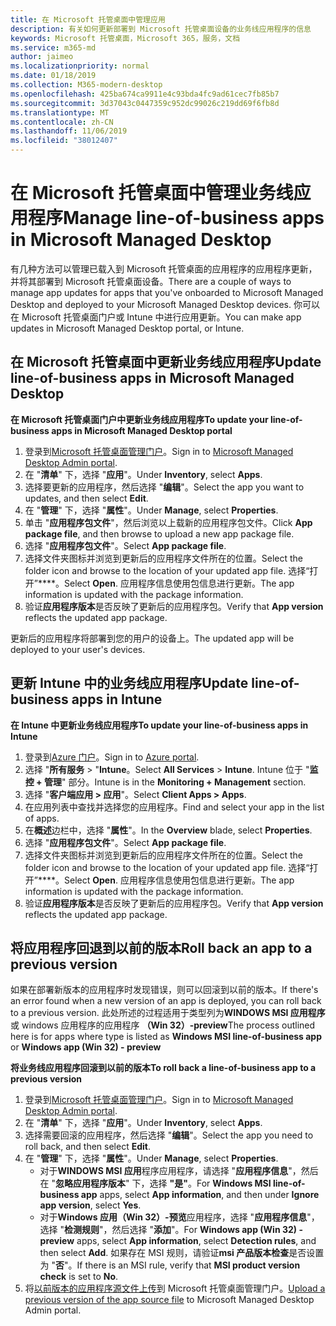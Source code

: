 ```yaml
---
title: 在 Microsoft 托管桌面中管理应用
description: 有关如何更新部署到 Microsoft 托管桌面设备的业务线应用程序的信息
keywords: Microsoft 托管桌面，Microsoft 365，服务，文档
ms.service: m365-md
author: jaimeo
ms.localizationpriority: normal
ms.date: 01/18/2019
ms.collection: M365-modern-desktop
ms.openlocfilehash: 425ba674ca9911e4c93bda4fc9ad61cec7fb85b7
ms.sourcegitcommit: 3d37043c0447359c952dc99026c219dd69f6fb8d
ms.translationtype: MT
ms.contentlocale: zh-CN
ms.lasthandoff: 11/06/2019
ms.locfileid: "38012407"
---
```

# <a name="manage-line-of-business-apps-in-microsoft-managed-desktop"></a><span data-ttu-id="3b053-104">在 Microsoft 托管桌面中管理业务线应用程序</span><span class="sxs-lookup"><span data-stu-id="3b053-104">Manage line-of-business apps in Microsoft Managed Desktop</span></span>

<!--Application management -->

<span data-ttu-id="3b053-105">有几种方法可以管理已载入到 Microsoft 托管桌面的应用程序的应用程序更新，并将其部署到 Microsoft 托管桌面设备。</span><span class="sxs-lookup"><span data-stu-id="3b053-105">There are a couple of ways to manage app updates for apps that you've onboarded to Microsoft Managed Desktop and deployed to your Microsoft Managed Desktop devices.</span></span> <span data-ttu-id="3b053-106">你可以在 Microsoft 托管桌面门户或 Intune 中进行应用更新。</span><span class="sxs-lookup"><span data-stu-id="3b053-106">You can make app updates in Microsoft Managed Desktop portal, or Intune.</span></span> 

<span id="update-app-mmd" />

## <a name="update-line-of-business-apps-in-microsoft-managed-desktop"></a><span data-ttu-id="3b053-107">在 Microsoft 托管桌面中更新业务线应用程序</span><span class="sxs-lookup"><span data-stu-id="3b053-107">Update line-of-business apps in Microsoft Managed Desktop</span></span>

<span data-ttu-id="3b053-108">**在 Microsoft 托管桌面门户中更新业务线应用程序**</span><span class="sxs-lookup"><span data-stu-id="3b053-108">**To update your line-of-business apps in Microsoft Managed Desktop portal**</span></span>
1. <span data-ttu-id="3b053-109">登录到[Microsoft 托管桌面管理门户](https://aka.ms/mmdportal)。</span><span class="sxs-lookup"><span data-stu-id="3b053-109">Sign in to [Microsoft Managed Desktop Admin portal](https://aka.ms/mmdportal).</span></span>
2. <span data-ttu-id="3b053-110">在 "**清单**" 下，选择 "**应用**"。</span><span class="sxs-lookup"><span data-stu-id="3b053-110">Under **Inventory**, select **Apps**.</span></span>  
3. <span data-ttu-id="3b053-111">选择要更新的应用程序，然后选择 "**编辑**"。</span><span class="sxs-lookup"><span data-stu-id="3b053-111">Select the app you want to updates, and then select **Edit**.</span></span>
4. <span data-ttu-id="3b053-112">在 "**管理**" 下，选择 "**属性**"。</span><span class="sxs-lookup"><span data-stu-id="3b053-112">Under **Manage**, select **Properties**.</span></span> 
5. <span data-ttu-id="3b053-113">单击 "**应用程序包文件**"，然后浏览以上载新的应用程序包文件。</span><span class="sxs-lookup"><span data-stu-id="3b053-113">Click **App package file**, and then browse to upload a new app package file.</span></span>
6. <span data-ttu-id="3b053-114">选择 "**应用程序包文件**"。</span><span class="sxs-lookup"><span data-stu-id="3b053-114">Select **App package file**.</span></span>
7. <span data-ttu-id="3b053-115">选择文件夹图标并浏览到更新后的应用程序文件所在的位置。</span><span class="sxs-lookup"><span data-stu-id="3b053-115">Select the folder icon and browse to the location of your updated app file.</span></span> <span data-ttu-id="3b053-116">选择“打开”\*\*\*\*。</span><span class="sxs-lookup"><span data-stu-id="3b053-116">Select **Open**.</span></span> <span data-ttu-id="3b053-117">应用程序信息使用包信息进行更新。</span><span class="sxs-lookup"><span data-stu-id="3b053-117">The app information is updated with the package information.</span></span>
8. <span data-ttu-id="3b053-118">验证**应用程序版本**是否反映了更新后的应用程序包。</span><span class="sxs-lookup"><span data-stu-id="3b053-118">Verify that **App version** reflects the updated app package.</span></span> 

<span data-ttu-id="3b053-119">更新后的应用程序将部署到您的用户的设备上。</span><span class="sxs-lookup"><span data-stu-id="3b053-119">The updated app will be deployed to your user's devices.</span></span>

<span id="update-app-intune" />

## <a name="update-line-of-business-apps-in-intune"></a><span data-ttu-id="3b053-120">更新 Intune 中的业务线应用程序</span><span class="sxs-lookup"><span data-stu-id="3b053-120">Update line-of-business apps in Intune</span></span>

<span data-ttu-id="3b053-121">**在 Intune 中更新业务线应用程序**</span><span class="sxs-lookup"><span data-stu-id="3b053-121">**To update your line-of-business apps in Intune**</span></span>
1. <span data-ttu-id="3b053-122">登录到[Azure 门户](https://azure.portal.com)。</span><span class="sxs-lookup"><span data-stu-id="3b053-122">Sign in to [Azure portal](https://azure.portal.com).</span></span>
2. <span data-ttu-id="3b053-123">选择 "**所有服务** > "**Intune**。</span><span class="sxs-lookup"><span data-stu-id="3b053-123">Select **All Services** > **Intune**.</span></span> <span data-ttu-id="3b053-124">Intune 位于 "**监控 + 管理**" 部分。</span><span class="sxs-lookup"><span data-stu-id="3b053-124">Intune is in the **Monitoring + Management** section.</span></span>
3. <span data-ttu-id="3b053-125">选择 "**客户端应用 > 应用**"。</span><span class="sxs-lookup"><span data-stu-id="3b053-125">Select **Client Apps > Apps**.</span></span>
4. <span data-ttu-id="3b053-126">在应用列表中查找并选择您的应用程序。</span><span class="sxs-lookup"><span data-stu-id="3b053-126">Find and select your app in the list of apps.</span></span>
5. <span data-ttu-id="3b053-127">在**概述**边栏中，选择 "**属性**"。</span><span class="sxs-lookup"><span data-stu-id="3b053-127">In the **Overview** blade, select **Properties**.</span></span>
6. <span data-ttu-id="3b053-128">选择 "**应用程序包文件**"。</span><span class="sxs-lookup"><span data-stu-id="3b053-128">Select **App package file**.</span></span>
7. <span data-ttu-id="3b053-129">选择文件夹图标并浏览到更新后的应用程序文件所在的位置。</span><span class="sxs-lookup"><span data-stu-id="3b053-129">Select the folder icon and browse to the location of your updated app file.</span></span> <span data-ttu-id="3b053-130">选择“打开”\*\*\*\*。</span><span class="sxs-lookup"><span data-stu-id="3b053-130">Select **Open**.</span></span> <span data-ttu-id="3b053-131">应用程序信息使用包信息进行更新。</span><span class="sxs-lookup"><span data-stu-id="3b053-131">The app information is updated with the package information.</span></span>
8. <span data-ttu-id="3b053-132">验证**应用程序版本**是否反映了更新后的应用程序包。</span><span class="sxs-lookup"><span data-stu-id="3b053-132">Verify that **App version** reflects the updated app package.</span></span>

<span id="roll-back-app-mmd" />

## <a name="roll-back-an-app-to-a-previous-version"></a><span data-ttu-id="3b053-133">将应用程序回退到以前的版本</span><span class="sxs-lookup"><span data-stu-id="3b053-133">Roll back an app to a previous version</span></span>

<span data-ttu-id="3b053-134">如果在部署新版本的应用程序时发现错误，则可以回滚到以前的版本。</span><span class="sxs-lookup"><span data-stu-id="3b053-134">If there's an error found when a new version of an app is deployed, you can roll back to a previous version.</span></span> <span data-ttu-id="3b053-135">此处所述的过程适用于类型列为**WINDOWS MSI 应用程序**或 windows 应用程序的应用程序 **（Win 32）-preview**</span><span class="sxs-lookup"><span data-stu-id="3b053-135">The process outlined here is for apps where type is listed as **Windows MSI line-of-business app** or **Windows app (Win 32) - preview**</span></span>

<span data-ttu-id="3b053-136">**将业务线应用程序回滚到以前的版本**</span><span class="sxs-lookup"><span data-stu-id="3b053-136">**To roll back a line-of-business app to a previous version**</span></span>

1. <span data-ttu-id="3b053-137">登录到[Microsoft 托管桌面管理门户](https://aka.ms/mmdportal)。</span><span class="sxs-lookup"><span data-stu-id="3b053-137">Sign in to [Microsoft Managed Desktop Admin portal](https://aka.ms/mmdportal).</span></span>
2. <span data-ttu-id="3b053-138">在 "**清单**" 下，选择 "**应用**"。</span><span class="sxs-lookup"><span data-stu-id="3b053-138">Under **Inventory**, select **Apps**.</span></span>  
3. <span data-ttu-id="3b053-139">选择需要回滚的应用程序，然后选择 "**编辑**"。</span><span class="sxs-lookup"><span data-stu-id="3b053-139">Select the app you need to roll back, and then select **Edit**.</span></span>
4. <span data-ttu-id="3b053-140">在 "**管理**" 下，选择 "**属性**"。</span><span class="sxs-lookup"><span data-stu-id="3b053-140">Under **Manage**, select **Properties**.</span></span> 
    - <span data-ttu-id="3b053-141">对于**WINDOWS MSI 应用**程序应用程序，请选择 "**应用程序信息**"，然后在 "**忽略应用程序版本**" 下，选择 **"是"**。</span><span class="sxs-lookup"><span data-stu-id="3b053-141">For **Windows MSI line-of-business app** apps, select **App information**, and then under **Ignore app version**, select **Yes**.</span></span>
    - <span data-ttu-id="3b053-142">对于**Windows 应用（Win 32）-预览**应用程序，选择 "**应用程序信息**"，选择 "**检测规则**"，然后选择 "**添加**"。</span><span class="sxs-lookup"><span data-stu-id="3b053-142">For **Windows app (Win 32) - preview** apps, select **App information**, select **Detection rules**, and then select **Add**.</span></span> 
    <span data-ttu-id="3b053-143">如果存在 MSI 规则，请验证**msi 产品版本检查**是否设置为 "**否**"。</span><span class="sxs-lookup"><span data-stu-id="3b053-143">If there is an MSI rule, verify that **MSI product version check** is set to **No**.</span></span>
5. <span data-ttu-id="3b053-144">将[以前版本的应用程序源文件上传](../get-started/deploy-apps.md)到 Microsoft 托管桌面管理门户。</span><span class="sxs-lookup"><span data-stu-id="3b053-144">[Upload a previous version of the app source file](../get-started/deploy-apps.md) to Microsoft Managed Desktop Admin portal.</span></span>  


